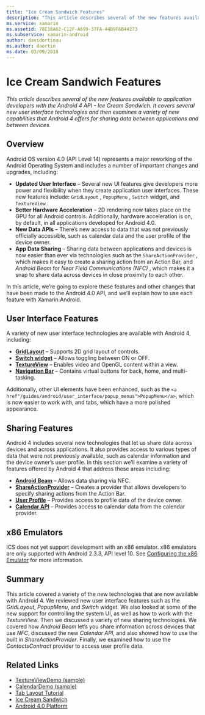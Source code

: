 ```yaml
---
title: "Ice Cream Sandwich Features"
description: "This article describes several of the new features available to application developers with the Android 4 API - Ice Cream Sandwich. It covers several new user interface technologies and then examines a variety of new capabilities that Android 4 offers for sharing data between applications and between devices."
ms.service: xamarin
ms.assetid: 78E18A62-C12F-A699-37FA-44B9F6B44273
ms.subservice: xamarin-android
author: davidortinau
ms.author: daortin
ms.date: 03/09/2018
---
```


# Ice Cream Sandwich Features

_This article describes several of the new features available to application developers with the Android 4 API - Ice Cream Sandwich. It covers several new user interface technologies and then examines a variety of new capabilities that Android 4 offers for sharing data between applications and between devices._

## Overview

Android OS version 4.0 (API Level 14) represents a major reworking of the
Android Operating System and includes a number of important changes and
upgrades, including:

- **Updated User Interface** – Several new UI features give developers more power and flexibility when they create application user interfaces. These new features include:  `GridLayout` ,  `PopupMenu` ,  `Switch` widget, and  `TextureView` .
- **Better Hardware Acceleration** – 2D rendering now takes place on the GPU for all Android controls. Additionally, hardware acceleration is on, by default, in all applications developed for Android 4.0.
- **New Data APIs** – There’s new access to data that was not previously officially accessible, such as calendar data and the user profile of the device owner.
- **App Data Sharing** – Sharing data between applications and devices is now easier than ever via technologies such as the  `ShareActionProvider` , which makes it easy to create a sharing action from an Action Bar, and  *Android Beam* for  *Near Field Communications (NFC)* , which makes it a snap to share data across devices in close proximity to each other.

In this article, we’re going to explore these features and other changes
that have been made to the Android 4.0 API, and we’ll explain how to use each
feature with Xamarin.Android.

## User Interface Features

A variety of new user interface technologies are available with Android 4,
including:

- **[GridLayout](~/android/user-interface/layouts/grid-layout.md)** – Supports 2D grid layout of controls.
- **[Switch widget](~/android/user-interface/controls/switch.md)** – Allows toggling between ON or OFF.
- **[TextureView](~/android/user-interface/controls/texture-view.md)** – Enables video and OpenGL content within a view.
- **[Navigation Bar](~/android/user-interface/controls/navigation-bar.md)** – Contains virtual buttons for back, home, and multi-tasking.

Additionally, other UI elements have been enhanced, such as the `<a href"/guides/android/user_interface/popup_menus">PopupMenu</a>`, which is now easier to work with, and tabs, which have a
more polished appearance.

## Sharing Features

Android 4 includes several new technologies that let us share data across
devices and across applications. It also provides access to various types of
data that were not previously available, such as calendar information and the
device owner’s user profile. In this section we’ll examine a variety of
features offered by Android 4 that address these areas including:

- **[Android Beam](~/android/platform/android-beam.md)** – Allows data sharing via NFC.
- **[ShareActionProvider](~/android/user-interface/controls/action-bar.md)** – Creates a provider that allows developers to specify sharing actions from the Action Bar.
- **[User Profile](~/android/user-interface/user-profile.md)** – Provides access to profile data of the device owner.
- **[Calendar API](~/android/user-interface/controls/calendar.md)** – Provides access to calendar data from the calendar provider.

## x86 Emulators

ICS does not yet support development with an x86 emulator. x86 emulators are
only supported with Android 2.3.3, API level 10. See [Configuring the x86 Emulator](~/android/get-started/installation/android-emulator/index.md) for more information.

## Summary

This article covered a variety of the new technologies that are now available
with Android 4. We reviewed new user interface features such as the *GridLayout*, *PopupMenu*, and *Switch* widget. We also
looked at some of the new support for controlling the system UI, as well as how
to work with the *TextureView*. Then we discussed a variety of new
sharing technologies. We covered how *Android Beam* let’s you share
information across devices that use *NFC*, discussed the new *Calendar API*, and also showed how to use the built in *ShareActionProvider*.
Finally, we examined how to use the *ContactsContract* provider to access
user profile data.

## Related Links

- [TextureViewDemo (sample)](/samples/xamarin/monodroid-samples/textureviewdemo)
- [CalendarDemo (sample)](/samples/xamarin/monodroid-samples/calendardemo)
- [Tab Layout Tutorial](~/android/user-interface/layouts/tab-layout/index.md)
- [Ice Cream Sandwich](https://developer.android.com/about/versions/android-4.0-highlights.html)
- [Android 4.0 Platform](https://developer.android.com/about/versions/android-4.0.html)